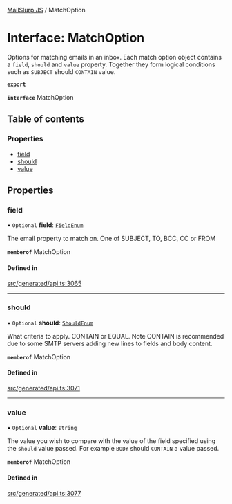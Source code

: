 [MailSlurp JS](../README.md) / MatchOption

# Interface: MatchOption

Options for matching emails in an inbox. Each match option object contains a `field`, `should` and `value` property. Together they form logical conditions such as `SUBJECT` should `CONTAIN` value.

**`export`**

**`interface`** MatchOption

## Table of contents

### Properties

- [field](MatchOption.md#field)
- [should](MatchOption.md#should)
- [value](MatchOption.md#value)

## Properties

### field

• `Optional` **field**: [`FieldEnum`](../enums/MatchOption.FieldEnum.md)

The email property to match on. One of SUBJECT, TO, BCC, CC or FROM

**`memberof`** MatchOption

#### Defined in

[src/generated/api.ts:3065](https://github.com/mailslurp/mailslurp-client/blob/1460b4d/src/generated/api.ts#L3065)

___

### should

• `Optional` **should**: [`ShouldEnum`](../enums/MatchOption.ShouldEnum.md)

What criteria to apply. CONTAIN or EQUAL. Note CONTAIN is recommended due to some SMTP servers adding new lines to fields and body content.

**`memberof`** MatchOption

#### Defined in

[src/generated/api.ts:3071](https://github.com/mailslurp/mailslurp-client/blob/1460b4d/src/generated/api.ts#L3071)

___

### value

• `Optional` **value**: `string`

The value you wish to compare with the value of the field specified using the `should` value passed. For example `BODY` should `CONTAIN` a value passed.

**`memberof`** MatchOption

#### Defined in

[src/generated/api.ts:3077](https://github.com/mailslurp/mailslurp-client/blob/1460b4d/src/generated/api.ts#L3077)
